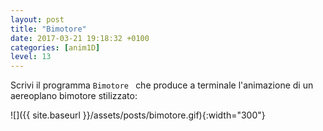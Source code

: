 ```yaml
---
layout: post
title: "Bimotore"
date: 2017-03-21 19:18:32 +0100
categories: [anim1D]
level: 13
---
```


Scrivi il programma `Bimotore ` che produce a terminale l'animazione di un aereoplano bimotore stilizzato:

![]({{ site.baseurl }}/assets/posts/bimotore.gif){:width="300"}